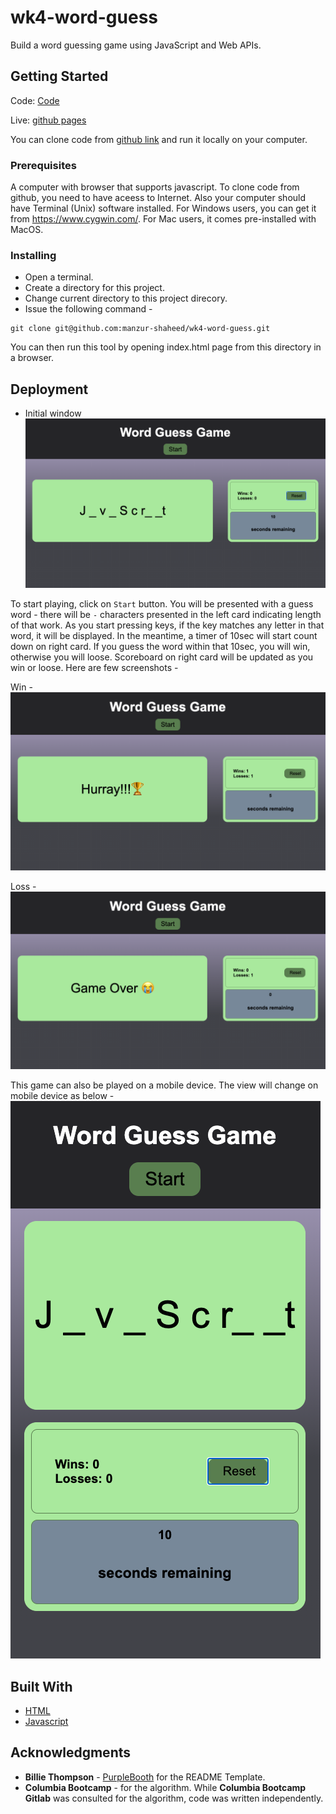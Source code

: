 # wk4-word-guess
Build a word guessing game using JavaScript and Web APIs.

## Getting Started
Code: [Code](https://github.com/manzur-shaheed/wk4-word-guess)

Live: [github pages](https://manzur-shaheed.github.io/wk4-word-guess/)

You can clone code from [github link](https://github.com/manzur-shaheed/wk4-word-guess) and run it locally on your computer.

### Prerequisites

A computer with browser that supports javascript. To clone code from github, you need to have aceess to Internet. Also your computer should have Terminal (Unix) software installed. For Windows users, you can get it from https://www.cygwin.com/. For Mac users, it comes pre-installed with MacOS. 

### Installing

- Open a terminal.  
- Create a directory for this project.
- Change current directory to this project direcory.
- Issue the following command -

```
git clone git@github.com:manzur-shaheed/wk4-word-guess.git
```
You can then run this tool by opening index.html page from this directory in a browser.

## Deployment

- Initial window 
![initial_window](./assets/images/main_reset.png)

To start playing, click on ```Start``` button. You will be presented with a guess word - there will be ```-``` characters presented in the left card indicating length of that work. As you start pressing keys, if the key matches any letter in that word, it will be displayed. In the meantime, a timer of 10sec will start count down on right card. If you guess the word within that 10sec, you will win, otherwise you will loose. Scoreboard on right card will be updated as you win or loose. Here are few screenshots -

Win -
![win](./assets/images/win.png)

Loss -
![loss](./assets/images/loss.png)

This game can also be played on a mobile device. The view will change on mobile device as below -
![mobile](./assets/images/mobile_view.png)


## Built With

* [HTML](https://developer.mozilla.org/en-US/docs/Web/HTML)
* [Javascript](https://developer.mozilla.org/en-US/docs/Web/JavaScript)

## Acknowledgments
* **Billie Thompson** - [PurpleBooth](https://github.com/PurpleBooth) for the README Template.
* **Columbia Bootcamp** - for the algorithm. While **Columbia Bootcamp Gitlab** was consulted for the algorithm, code was written independently.